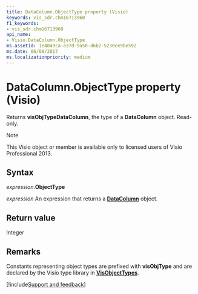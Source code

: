 ```yaml
---
title: DataColumn.ObjectType property (Visio)
keywords: vis_sdr.chm16713960
f1_keywords:
- vis_sdr.chm16713960
api_name:
- Visio.DataColumn.ObjectType
ms.assetid: 1e4049ca-a37d-9a50-d6b2-5230ce9be592
ms.date: 06/08/2017
ms.localizationpriority: medium
---
```



# DataColumn.ObjectType property (Visio)

Returns **visObjTypeDataColumn**, the type of a **DataColumn** object. Read-only.


> [!NOTE] 
> This Visio object or member is available only to licensed users of Visio Professional 2013.


## Syntax

_expression_.**ObjectType**

_expression_ An expression that returns a **[DataColumn](Visio.DataColumn.md)** object.


## Return value

Integer


## Remarks

Constants representing object types are prefixed with **visObjType** and are declared by the Visio type library in **[VisObjectTypes](Visio.VisObjectTypes.md)**.

[!include[Support and feedback](~/includes/feedback-boilerplate.md)]